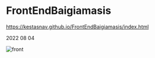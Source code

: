# FrontEndBaigiamasis

https://kestasnav.github.io/FrontEndBaigiamasis/index.html

2022 08 04

![front](https://user-images.githubusercontent.com/107037107/182879915-d9eab608-f940-4df1-89d1-7a1b8a7ec2a2.png)
